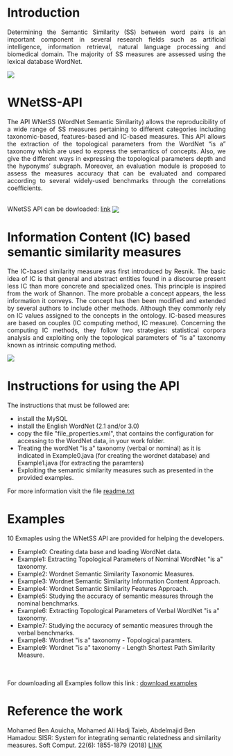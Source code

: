 # Introduction
<p align="justify">Determining the Semantic Similarity (SS) between word pairs is an important component in several research fields such as artificial intelligence, information retrieval, natural language processing and biomedical domain. The majority of SS measures are assessed using the lexical database WordNet.</p>
<img src="https://user-images.githubusercontent.com/19282671/112055772-8d103f80-8b57-11eb-9ce6-2e84841c0336.png"/ align="center">
<br>

# WNetSS-API
 <p align="justify">The API WNetSS (WordNet Semantic Similarity) allows the reproducibility of a wide range of SS measures pertaining to different categories including taxonomic-based, features-based and IC-based measures. This API allows the extraction of the topological parameters from the WordNet “is a” taxonomy which are used to express the semantics of concepts. Also, we give the different ways in expressing the topological parameters depth and the hyponyms’ subgraph. Moreover, an evaluation module is proposed to assess the measures accuracy that can be evaluated and compared according to several widely-used benchmarks through the correlations coefficients.</p>
<br>
WNetSS API can be dowloaded: <a href="https://github.com/MohamedAliHadjTaieb/WNetSS-API/blob/main/WNetSS%20jar.rar">link</a>

 
 <img src="https://user-images.githubusercontent.com/19282671/112054825-5e459980-8b56-11eb-82f3-df2330db8f93.png" align="center"/>
 <br>
 
 # Information Content (IC) based semantic similarity measures
 <p align="justify">The IC-based similarity measure was first introduced by Resnik. The basic idea of IC is that general and abstract entities found in a discourse present less IC than more concrete and specialized ones. This principle is inspired from the work of Shannon. The more probable a concept appears, the less information it conveys. The concept has then been modified and extended by several authors to include other methods. Although they commonly rely on IC values assigned to the concepts in the ontology. IC-based measures are based on couples (IC computing method, IC measure). Concerning the computing IC methods, they follow two strategies: statistical corpora analysis and exploiting only the topological parameters of “is a” taxonomy known as intrinsic computing method.</p>
 <img src="https://user-images.githubusercontent.com/19282671/112056548-6e5e7880-8b58-11eb-8a21-7a6b8f164522.png" align="center"/>
 <br>
 
 # Instructions for using the API
The instructions that must be followed are:
<ul>
 <li> install the MySQL </li>

<li>install the English WordNet (2.1 and/or 3.0)</li>

<li>copy the file "file_properties.xml", that contains the configuration for accessing to the WordNet data, in your work folder.</li>

<li>Treating the wordNet "is a" taxonomy (verbal or nominal) as it is indicated in Example0.java (for creating the wordnet database) 
  and Example1.java (for extracting the paramters)</li>

<li>Exploiting the semantic similarity measures such as presented in the provided examples.</li>
</ul>
For more information visit the file <a href="https://github.com/MohamedAliHadjTaieb/WNetSS-API/blob/main/Readme.txt">readme.txt</a>

# Examples
10 Exmaples using the WNetSS API are provided for helping the developers.
<ul>
 <li>Example0: Creating data base and loading WordNet data.</li>

 <li>Example1: Extracting Topological Parameters of Nominal WordNet "is a" taxonomy.</li>

 <li>Example2: Wordnet Semantic Similarity Taxonomic Measures.</li>

 <li>Example3: Wordnet Semantic Similarity Information Content Approach.</li>

 <li>Example4: Wordnet Semantic Similarity Features Approach.</li>

 <li>Example5: Studying the accuracy of semantic measures through the nominal benchmarks.</li>

 <li>Example6: Extracting Topological Parameters of Verbal WordNet "is a" taxonomy.</li>

 <li>Example7: Studying the accuracy of semantic measures through the verbal benchmarks.</li>

 <li>Example8: Wordnet "is a" taxonomy - Topological paramters.</li>

 <li>Example9: Wordnet "is a" taxonomy - Length Shortest Path Similarity Measure.</li>
</ul> <br><br>
 For downloading all Examples follow this link : <a href="https://drive.google.com/file/d/11Kvs2oJtxEC8TZgZPRWNlLc2MweMG98A/view?usp=sharing">download examples</a>
 
 # Reference the work
 Mohamed Ben Aouicha, Mohamed Ali Hadj Taieb, Abdelmajid Ben Hamadou: SISR: System for integrating semantic relatedness and similarity measures. Soft Comput. 22(6): 1855-1879 (2018) <a href="https://link.springer.com/article/10.1007/s00500-016-2438-x">LINK</a>
